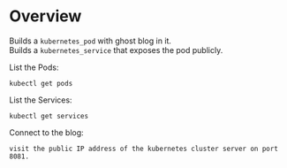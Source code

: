 # Overview
Builds a `kubernetes_pod` with ghost blog in it. <br>
Builds a `kubernetes_service` that exposes the pod publicly.<br>


List the Pods:

    kubectl get pods

List the Services:

    kubectl get services
   
Connect to the blog:

    visit the public IP address of the kubernetes cluster server on port 8081.
